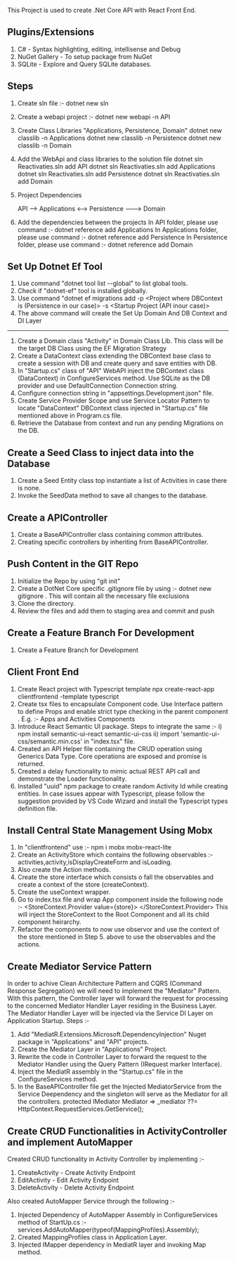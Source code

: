 This Project is used to create .Net Core API with React Front End.

Plugins/Extensions
--------------------
1. C# - Syntax highlighting, editing, intellisense and Debug
2. NuGet Gallery - To setup package from NuGet
3. SQLite - Explore and Query SQLite databases.

Steps
-----
1. Create sln file :- dotnet new sln
2. Create a webapi project :- dotnet new webapi -n API
3. Create Class Libraries "Applications, Persistence, Domain"
   dotnet new classlib -n Applications
   dotnet new classlib -n Persistence
   dotnet new classlib -n Domain
4. Add the WebApi and class libraries to the solution file
    dotnet sln Reactivaties.sln add API
    dotnet sln Reactivaties.sln add Applications
    dotnet sln Reactivaties.sln add Persistence
    dotnet sln Reactivaties.sln add Domain
5. Project Dependencies

     API --> Applications  <--> Persistence ---> Domain

6. Add the dependencies between the projects
   In API folder, please use command :-  dotnet reference add Applications
   In Applications folder, please use command :-  dotnet reference add Persistence
   In Persistence folder, please use command :-  dotnet reference add Domain

Set Up Dotnet Ef Tool
----------------------
1. Use command "dotnet tool list --global" to list global tools.
2. Check if "dotnet-ef" tool is installed globally.
3. Use command "dotnet ef migrations add <name> -p <Project where DBContext is (Persistence in our case)> -s <Startup Project (API inour case)>
4. The above command will create the 
Set Up Domain And DB Context and DI Layer
-----------------------------------------
1. Create a Domain class "Activity" in Domain Class Lib. This class will be the target DB Class using the EF Migration Strategy
2. Create a DataContext class extending the DBContext base class to create a session with DB and create query and save entities with DB.
3. In "Startup.cs" class of "API" WebAPI inject the DBContext class (DataContext) in ConfigureServices method. Use SQLite as the DB     provider and use DefaultConnection Connection string. 
4. Configure connection string in "appsettings.Development.json" file.
5. Create Service Provider Scope and use Service Locator Pattern to locate "DataContext" DBContext class injected in "Startup.cs" file mentioned above in Program.cs file.
6. Retrieve the Database from context and run any pending Migrations on the DB.

Create a Seed Class to inject data into the Database
----------------------------------------------------
1. Create a Seed Entity class top instantiate a list of Activities in case there is none.
2. Invoke the SeedData method to save all changes to the database. 

Create a APIController
-----------------------
1. Create a BaseAPIController class containing common attributes.
2. Creating specific controllers by inheriting from BaseAPIController.

Push Content in the GIT Repo
----------------------------
1. Initialize the Repo by using "git init"
2. Create a DotNet Core specific .gitignore file by using :- dotnet new gitignore . This will contain all the necessary file exclusions
3. Clone the directory.
4. Review the files and add them to staging area and commit and push

Create a Feature Branch For Development
---------------------------------------
1. Create a Feature Branch for Development


Client Front End
-------------------
1. Create React project with Typescript template
   npx create-react-app clientfrontend -template typescript
2. Create tsx files to encapsulate Component code. Use Interface pattern to define Props and enable strict type checking in 
   the parent component . E.g. :- Apps and Activities Components
3. Introduce React Semantic UI package. Steps to integrate the same :-
   i) npm install semantic-ui-react semantic-ui-css
   ii) import 'semantic-ui-css/semantic.min.css' in "index.tsx" file.
4. Created an API Helper file containing the CRUD operation using Generics Data Type. Core operations are exposed and promise is       returned.
5. Created a delay functionality to mimic actual REST API call and demonstrate the Loader functionality.
6. Installed "uuid" npm package to create random Activity Id while creating entities. In case issues appear with Typescript, please follow the suggestion provided by VS Code Wizard and install the Typescript types definition file.

Install Central State Management Using Mobx
-------------------------------------------
1. In "clientfrontend" use :- npm i mobx mobx-react-lite
2. Create an ActivityStore which contains the following observables :- activities,activity,isDisplayCreateForm and isLoading.
3. Also create the Action methods.
4. Create the store interface which consists o fall the observables and create a context of the store (createContext).
5. Create the useContext wrapper.
6. Go to index.tsx file and wrap App component inside the following node :-
    <StoreContext.Provider value={store}>
        <App />
    </StoreContext.Provider>
    This will inject the StoreContext to the Root Component and all its child component heirarchy.
4. Refactor the components to now use observor and use the context of the store mentioned in Step 5. above to use the observables and the actions.


Create Mediator Service Pattern
--------------------------------
In order to achive Clean Architecture Pattern and CQRS (Command Response Segregation) we will need to implement the "Mediator" Pattern.
With this pattern, the Controller layer will forward the request for processing to the concerned Mediator Handler Layer
residing in the Business Layer. The Mediator Handler Layer will be injected via the Service DI Layer on Application Startup.
Steps :-
1. Add "MediatR.Extensions.Microsoft.DependencyInjection" Nuget package in "Applications" and "API" projects.
2. Create the Mediator Layer in "Applications" Project.
3. Rewrite the code in Controller Layer to forward the request to the Mediator Handler using the Query Pattern (IRequest marker Interface).
4. Inject the MediatR assembly in the "Startup.cs" file in the ConfigureServices method.
5. In the BaseAPIController file get the Injected MediatorService from the Service Deependency and the singleton will serve as
   the Mediator for all the controllers. 
   protected IMediator Mediator => _mediator ??= HttpContext.RequestServices.GetService<IMediator>();

Create CRUD Functionalities in ActivityController and implement AutoMapper
--------------------------------------------------------------------------
Created CRUD functionality in Activity Controller by implementing :-
1. CreateActivity - Create Activity Endpoint
2. EditActivity - Edit Activity Endpoint
3. DeleteActivity - Delete Activity Endpoint

Also created AutoMapper Service through the following :- 
1. Injected Dependency of AutoMapper Assembly in ConfigureServices method of StartUp.cs :-
   services.AddAutoMapper(typeof(MappingProfiles).Assembly);
2. Created MappingProfiles class in Application Layer.
3. Injected IMapper dependency in MediatR layer and invoking Map method. 